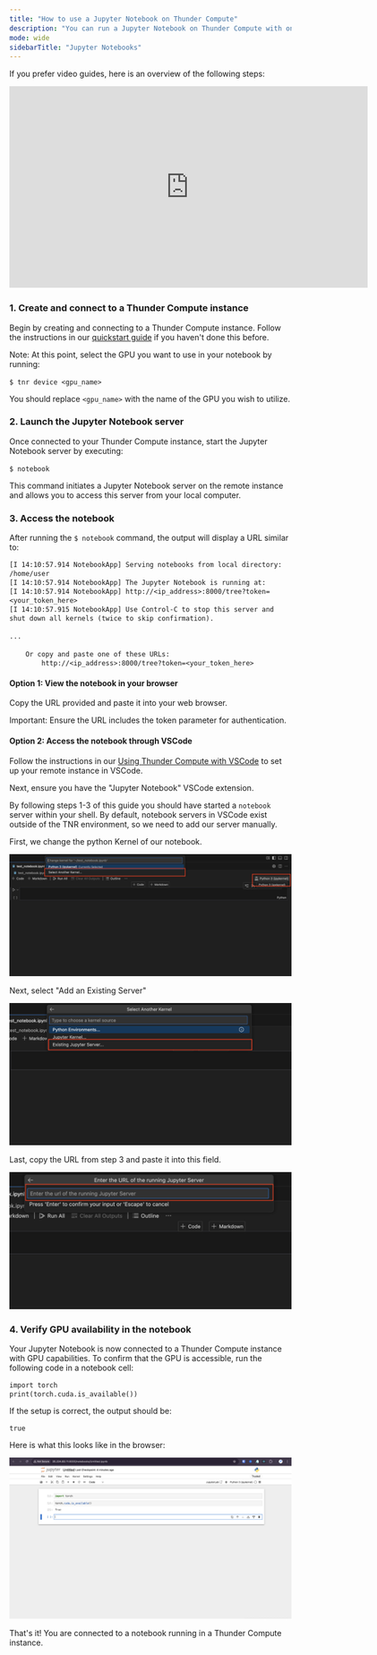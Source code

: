 ```yaml
---
title: "How to use a Jupyter Notebook on Thunder Compute"
description: "You can run a Jupyter Notebook on Thunder Compute with one command. Follow the steps below to try it yourself."
mode: wide
sidebarTitle: "Jupyter Notebooks"
---
```


If you prefer video guides, here is an overview of the following steps:

<iframe width="640" height="360" src="https://www.youtube.com/embed/cXOl4kDreiQ?si=UOVy7ykvrBwnh4GX" title="YouTube video player" frameborder="0" allow="accelerometer; clipboard-write; encrypted-media; gyroscope; allowfullscreen; picture-in-picture" referrerpolicy="strict-origin-when-cross-origin" allowfullscreen></iframe>

### 1. Create and connect to a Thunder Compute instance

Begin by creating and connecting to a Thunder Compute instance. Follow the instructions in our [quickstart guide](https://docs.thundercompute.com/docs/quickstart) if you haven't done this before.

Note: At this point, select the GPU you want to use in your notebook by running:

`$ tnr device <gpu_name>`

You should replace `<gpu_name>` with the name of the GPU you wish to utilize.

### 2. Launch the Jupyter Notebook server

Once connected to your Thunder Compute instance, start the Jupyter Notebook server by executing:

`$ notebook`

This command initiates a Jupyter Notebook server on the remote instance and allows you to access this server from your local computer.

### 3. Access the notebook 

After running the `$ notebook` command, the output will display a URL similar to:

```
[I 14:10:57.914 NotebookApp] Serving notebooks from local directory: /home/user
[I 14:10:57.914 NotebookApp] The Jupyter Notebook is running at:
[I 14:10:57.914 NotebookApp] http://<ip_address>:8000/tree?token=<your_token_here>
[I 14:10:57.915 NotebookApp] Use Control-C to stop this server and shut down all kernels (twice to skip confirmation).

...

    Or copy and paste one of these URLs:
        http://<ip_address>:8000/tree?token=<your_token_here>
```

#### Option 1: View the notebook in your browser

Copy the URL provided and paste it into your web browser.

Important: Ensure the URL includes the token parameter for authentication.

#### Option 2: Access the notebook through VSCode

Follow the instructions in our [Using Thunder Compute with VSCode](https://docs.thundercompute.com/guides/vscode-integration-for-thunder-compute) to set up your remote instance in VSCode.

Next, ensure you have the "Jupyter Notebook" VSCode extension.

By following steps 1-3 of this guide you should have started a `notebook` server within your shell. By default, notebook servers in VSCode exist outside of the TNR environment, so we need to add our server manually.

First, we change the python Kernel of our notebook.

![Change The Notebook Kernel](/images/Change_The_Notebook_Kernel.png)

Next, select "Add an Existing Server"

![Select Existing Server](/images/Select_Existing_Server.png)

Last, copy the URL from step 3 and paste it into this field.

![Add Server URL](/images/Add_Server_URL.png)

### 4. Verify GPU availability in the notebook

Your Jupyter Notebook is now connected to a Thunder Compute instance with GPU capabilities. To confirm that the GPU is accessible, run the following code in a notebook cell:

```
import torch
print(torch.cuda.is_available())
```

If the setup is correct, the output should be:

```
true
```

Here is what this looks like in the browser:

![Checking for a GPU in a Jupyter Notebook](/images/screenshot_torch_cuda.png)

That's it! You are connected to a notebook running in a Thunder Compute instance.

